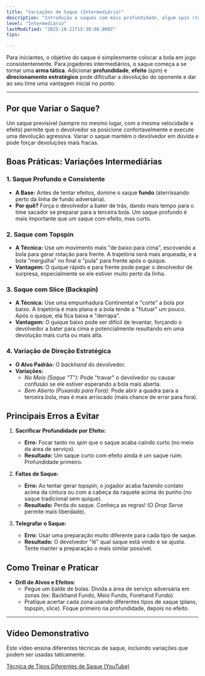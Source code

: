 ```yaml
---
title: "Variações de Saque (Intermediário)"
description: "Introdução a saques com mais profundidade, algum spin (topspin/slice leve) e direcionamento estratégico."
level: "Intermediário"
lastModified: "2025-10-21T15:30:00.000Z"
tips:

---
```


Para iniciantes, o objetivo do saque é simplesmente colocar a bola em jogo consistentemente. Para jogadores intermediários, o saque começa a se tornar uma **arma tática**. Adicionar **profundidade**, **efeito** (*spin*) e **direcionamento estratégico** pode dificultar a devolução do oponente e dar ao seu time uma vantagem inicial no ponto.

---

## Por que Variar o Saque?

Um saque previsível (sempre no mesmo lugar, com a mesma velocidade e efeito) permite que o devolvedor se posicione confortavelmente e execute uma devolução agressiva. Variar o saque mantém o devolvedor em dúvida e pode forçar devoluções mais fracas.

## Boas Práticas: Variações Intermediárias

### 1. Saque Profundo e Consistente
* **A Base:** Antes de tentar efeitos, domine o saque **fundo** (aterrissando perto da linha de fundo adversária).
* **Por quê?** Força o devolvedor a bater de trás, dando mais tempo para o time sacador se preparar para a terceira bola. Um saque profundo é mais importante que um saque com efeito, mas curto.

### 2. Saque com Topspin
* **A Técnica:** Use um movimento mais "de baixo para cima", escovando a bola para gerar rotação para frente. A trajetória será mais arqueada, e a bola "mergulha" no final e "pula" para frente após o quique.
* **Vantagem:** O quique rápido e para frente pode pegar o devolvedor de surpresa, especialmente se ele estiver muito perto da linha.

### 3. Saque com Slice (Backspin)
* **A Técnica:** Use uma empunhadura Continental e "corte" a bola por baixo. A trajetória é mais plana e a bola tende a "flutuar" um pouco. Após o quique, ela fica baixa e "derrapa".
* **Vantagem:** O quique baixo pode ser difícil de levantar, forçando o devolvedor a bater para cima e potencialmente resultando em uma devolução mais curta ou mais alta.

### 4. Variação de Direção Estratégica
* **O Alvo Padrão:** O *backhand* do devolvedor.
* **Variações:**
    * *No Meio (Saque "T"):* Pode "travar" o devolvedor ou causar confusão se ele estiver esperando a bola mais aberta.
    * *Bem Aberto (Puxando para Fora):* Pode abrir a quadra para a terceira bola, mas é mais arriscado (mais chance de errar para fora).

## Principais Erros a Evitar

1.  **Sacrificar Profundidade por Efeito:**
    * **Erro:** Focar tanto no *spin* que o saque acaba caindo curto (no meio da área de serviço).
    * **Resultado:** Um saque curto com efeito ainda é um saque ruim. Profundidade primeiro.

2.  **Faltas de Saque:**
    * **Erro:** Ao tentar gerar *topspin*, o jogador acaba fazendo contato acima da cintura ou com a cabeça da raquete acima do punho (no saque tradicional sem quique).
    * **Resultado:** Perda do saque. Conheça as regras! (O *Drop Serve* permite mais liberdade).

3.  **Telegrafar o Saque:**
    * **Erro:** Usar uma preparação muito diferente para cada tipo de saque.
    * **Resultado:** O devolvedor "lê" qual saque está vindo e se ajusta. Tente manter a preparação o mais similar possível.

## Como Treinar e Praticar

* **Drill de Alvos e Efeitos:**
    * Pegue um balde de bolas. Divida a área de serviço adversária em zonas (ex: Backhand Fundo, Meio Fundo, Forehand Fundo).
    * Pratique acertar cada zona usando diferentes tipos de saque (plano, topspin, slice). Foque primeiro na profundidade, depois no efeito.

---

## Vídeo Demonstrativo

Este vídeo ensina diferentes técnicas de saque, incluindo variações que podem ser usadas taticamente.

[Técnica de Tipos Diferentes de Saque (YouTube)](https://www.youtube.com/watch?v=33z9-qS8YlA)
